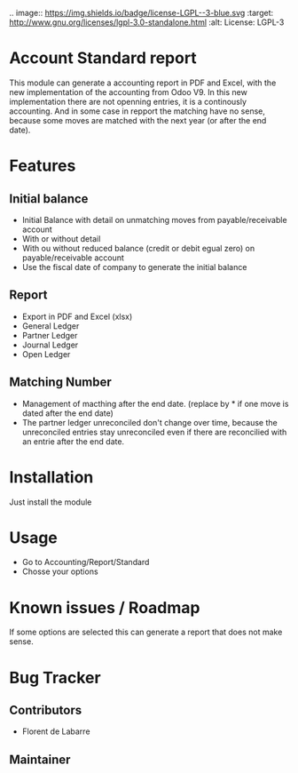 .. image:: https://img.shields.io/badge/license-LGPL--3-blue.svg
   :target: http://www.gnu.org/licenses/lgpl-3.0-standalone.html
   :alt: License: LGPL-3

Account Standard report
=======================
This module can generate a accounting report in PDF and Excel, with the new implementation of the accounting from Odoo V9.
In this new implementation there are not openning entries, it is a continously  accounting. And in some case in repport
the matching have no sense, because some moves are matched with the next year (or after the end date).

Features
========

Initial balance
---------------
* Initial Balance with detail on unmatching moves from payable/receivable account
* With or without detail
* With ou without reduced balance (credit or debit egual zero) on payable/receivable account
* Use the fiscal date of company to generate the initial balance

Report
------
* Export in PDF and Excel (xlsx)
* General Ledger
* Partner Ledger
* Journal Ledger
* Open Ledger

Matching Number
---------------
* Management of macthing after the end date. (replace by * if one move is dated after the end date)
* The partner ledger unreconciled don't change over time, because the unreconciled entries stay unreconciled even if there are reconcilied with an entrie after the end date.

Installation
============
Just install the module

Usage
=====
* Go to Accounting/Report/Standard
* Chosse your options

Known issues / Roadmap
======================
If some options are selected this can generate a report that does not make sense.

Bug Tracker
===========

Contributors
------------
* Florent de Labarre

Maintainer
----------

